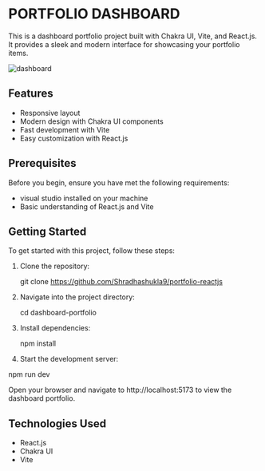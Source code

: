 # PORTFOLIO DASHBOARD
 This is a dashboard portfolio project built with Chakra UI, Vite, and React.js. It provides a sleek and modern interface for showcasing your portfolio items.

![dashboard](https://github.com/Shradhashukla9/portfolio-reactjs/assets/149618444/881c6907-bb4b-4301-8950-30d36f949662)

## Features

- Responsive layout
- Modern design with Chakra UI components
- Fast development with Vite
- Easy customization with React.js

## Prerequisites

Before you begin, ensure you have met the following requirements:
- visual studio installed on your machine
- Basic understanding of React.js and Vite

## Getting Started

To get started with this project, follow these steps:

1. Clone the repository:

   git clone https://github.com/Shradhashukla9/portfolio-reactjs

2. Navigate into the project directory:


    cd dashboard-portfolio

3. Install dependencies:

   npm install

4.  Start the development server:

   npm run dev

  Open your browser and navigate to http://localhost:5173 to view the dashboard portfolio.

## Technologies Used
   
  - React.js
  - Chakra UI
  - Vite
